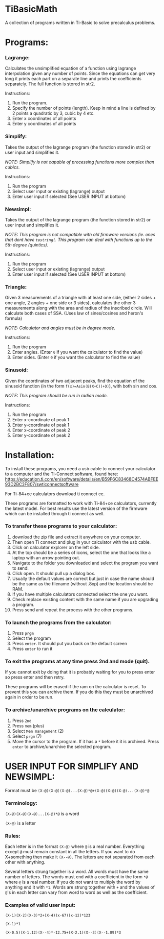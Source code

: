 # TiBasicMath
A collection of programs written in Ti-Basic to solve precalculus problems.

# Programs:
### Lagrange: 
Calculates the unsimplified equation of a function using lagrange interpolation given any number of points.
Since the equations can get very long it prints each part on a separate line and prints the coefficients separately.
The full function is stored in str2.

Instructions:
1. Run the program.
2. Specify the number of points (length). Keep in mind a line is defined by 2 points a quadratic by 3, cubic by 4 etc.
3. Enter x coordinates of all points
4. Enter y coordinates of all points

### Simplify: 
Takes the output of the lagrange program (the function stored in str2) or user input and simplifies it.

*NOTE: Simplify is not capable of processing functions more complex than cubics.*

Instructions:
1. Run the program
2. Select user input or existing (lagrange) output
3. Enter user input if selected (See USER INPUT at bottom)

### Newsimpl: 
Takes the output of the lagrange program (the function stored in str2) or user input and simplifies it.

*NOTE: This program is not compatible with old firmware versions (ie. ones that dont have `tostring(`. This program can deal with functions up to the 5th degree (quintics).*

Instructions:
1. Run the program
2. Select user input or existing (lagrange) output
3. Enter user input if selected (See USER INPUT at bottom)

### Triangle: 
Given 3 measurements of a triangle with at least one side, (either 2 sides + one angle, 2 angles + one side or 3 sides),
calculates the other 3 measurements along with the area and radius of the inscribed circle. Will calculate both cases of SSA.
(Uses law of sines/cosines and heron's formula)

*NOTE: Calculator and angles must be in degree mode.*

Instructions:
1. Run the program
2. Enter angles. (Enter `0` if you want the calculator to find the value)
3. Enter sides. (Enter `0` if you want the calculator to find the value)

### Sinusoid: 
Given the coordinates of two adjacent peaks, find the equation of the sinusoid function (in the form `f(x)=Asin(B(X+C))+D)`), with both sin and cos. 

*NOTE: This program should be run in radian mode.*

Instructions:
1. Run the program
2. Enter x-coordinate of peak 1
3. Enter y-coordinate of peak 1
4. Enter x-coordinate of peak 2
5. Enter y-coordinate of peak 2

# Installation:
To install these programs, you need a usb cable to connect your calculator to a computer and the Ti-Connect software,
found here: https://education.ti.com/en/software/details/en/B59F6C83468C4574ABFEE93D2BC3F807/swticonnectsoftware

For Ti-84+ce calculators download ti connect ce.

These programs are formatted to work with Ti-84+ce calculators, currently the latest model. 
For best results use the latest version of the firmware which can be installed through ti connect as well.

### To transfer these programs to your calculator:
1. download the zip file and extract it anywhere on your computer.
2. Then open Ti connect and plug in your calculator with the usb cable.
3. Click on calculator explorer on the left side.
4. At the top should be a series of icons, select the one that looks like a laptop with an arrow pointing out.
5. Navigate to the folder you downloaded and select the program you want to send.
6. Click open. It should pull up a dialog box. 
7. Usually the default values are correct but just in case the name should be the same as the filename (without .8xp) and the location should be RAM. 
8. If you have multiple calculators connected select the one you want.
9. Check replace existing content with the same name if you are upgrading a program.
10. Press send and repeat the process with the other programs.

### To launch the programs from the calculator:
1. Press `prgm`
2. Select the program
3. Press `enter`. It should put you back on the default screen
4. Press `enter` to run it

### To exit the programs at any time press 2nd and mode (quit).
If you cannot exit by doing that it is probably waiting for you to press enter so press enter and then retry.

These programs will be erased if the ram on the calculator is reset. To prevent this you can archive them. If you do this they must be unarchived again in order to be run.

### To archive/unarchive programs on the calculator:
1. Press `2nd`
2. Press `mem` (plus)
3. Select `Mem management` (2)
3. Select `prgm` (7)
4. Move the cursor to the program. If it has a `*` before it it is archived. Press `enter` to archive/unarchive the selected program.

# USER INPUT FOR SIMPLIFY AND NEWSIMPL: 
Format must be `(X-@)(X-@)(X-@)...(X-@)*@+(X-@)(X-@)(X-@)...(X-@)*@`
### Terminology: 
`(X-@)(X-@)(X-@)...(X-@)*@` is a word

`(X-@)` is a letter

### Rules:
Each letter is in the format `(X-@)` where `@` is a real number. Everything except `@` must remain constant in all the letters.
If you want to do X+something then make it `(X--@)`. The letters are not separated from each other with anything.

Several letters strung together is a word. All words must have the same number of letters. 
The words must end with a coefficient in the form `*@` where `@` is a real number. 
If you do not want to multiply the word by anything end it with `*1`. Words are strung together with `+` and the values of `@`'s
in each letter can vary from word to word as well as the coefficient.

### Examples of valid user input:
`(X-1)(X-2)(X-3)*2+(X-4)(x-67)(x-12)*123`

`(X-1)*1`

`(X-0.5)(X-1.12)(X--4)*-12.75+(X-2.1)(X--3)(X--1.09)*3`
